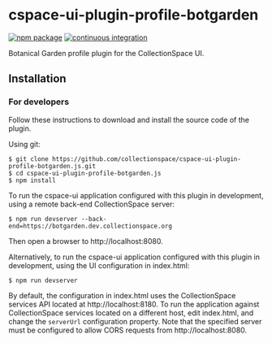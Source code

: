 # cspace-ui-plugin-profile-botgarden

[![npm package](https://img.shields.io/npm/v/cspace-ui-plugin-profile-botgarden.svg)](https://www.npmjs.com/package/cspace-ui-plugin-profile-botgarden)
[![continuous integration](https://github.com/collectionspace/cspace-ui-plugin-profile-botgarden.js/actions/workflows/ci-js.yml/badge.svg?branch=master&event=push)](https://github.com/collectionspace/cspace-ui-plugin-profile-botgarden.js/actions/workflows/ci-js.yml)

Botanical Garden profile plugin for the CollectionSpace UI.

## Installation

### For developers

Follow these instructions to download and install the source code of the plugin.

Using git:

```
$ git clone https://github.com/collectionspace/cspace-ui-plugin-profile-botgarden.js.git
$ cd cspace-ui-plugin-profile-botgarden.js
$ npm install
```

To run the cspace-ui application configured with this plugin in development, using a remote
back-end CollectionSpace server:

```
$ npm run devserver --back-end=https://botgarden.dev.collectionspace.org
```

Then open a browser to http://localhost:8080.

Alternatively, to run the cspace-ui application configured with this plugin in development, using
the UI configuration in index.html:

```
$ npm run devserver
```

By default, the configuration in index.html uses the CollectionSpace services API located at
http://localhost:8180. To run the application against CollectionSpace services located on a
different host, edit index.html, and change the `serverUrl` configuration property. Note that the
specified server must be configured to allow CORS requests from http://localhost:8080.
